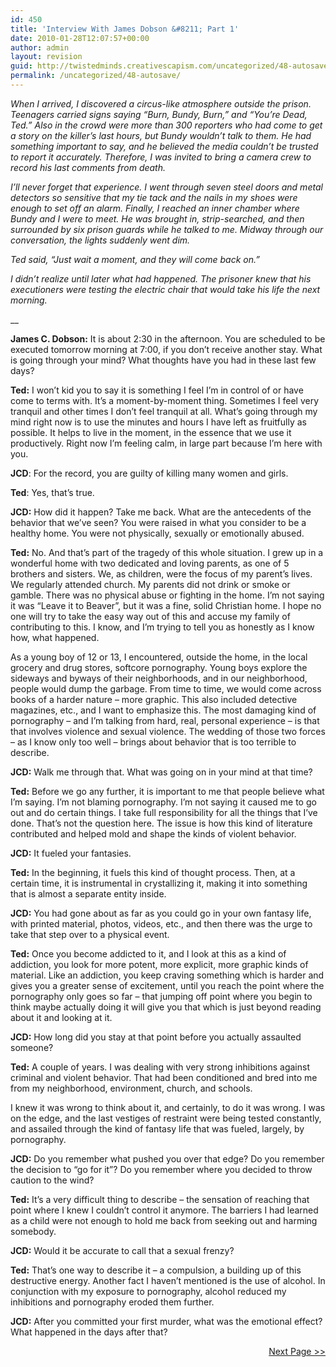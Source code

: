 ```yaml
---
id: 450
title: 'Interview With James Dobson &#8211; Part 1'
date: 2010-01-28T12:07:57+00:00
author: admin
layout: revision
guid: http://twistedminds.creativescapism.com/uncategorized/48-autosave/
permalink: /uncategorized/48-autosave/
---
```

<p class="dropcap-first">
  <em> </em>
</p>

_When I arrived, I discovered a circus-like atmosphere outside the prison. Teenagers carried signs saying “Burn, Bundy, Burn,” and “You’re Dead, Ted.” Also in the crowd were more than 300 reporters who had come to get a story on the killer’s last hours, but Bundy wouldn’t talk to them. He had something important to say, and he believed the media couldn’t be trusted to report it accurately. Therefore, I was invited to bring a camera crew to record his last comments from death._

_I’ll never forget that experience. I went through seven steel doors and metal detectors so sensitive that my tie tack and the nails in my shoes were enough to set off an alarm. Finally, I reached an inner chamber where Bundy and I were to meet. He was brought in, strip-searched, and then surrounded by six prison guards while he talked to me. Midway through our conversation, the lights suddenly went dim._

_Ted said, “Just wait a moment, and they will come back on.”_

_I didn’t realize until later what had happened. The prisoner knew that his executioners were testing the electric chair that would take his life the next morning._

__

**James C. Dobson:** It is about 2:30 in the afternoon. You are scheduled to be executed tomorrow morning at 7:00, if you don’t receive another stay. What is going through your mind? What thoughts have you had in these last few days?

**Ted:** I won’t kid you to say it is something I feel I’m in control of or have come to terms with. It’s a moment-by-moment thing. Sometimes I feel very tranquil and other times I don’t feel tranquil at all. What’s going through my mind right now is to use the minutes and hours I have left as fruitfully as possible. It helps to live in the moment, in the essence that we use it productively. Right now I’m feeling calm, in large part because I’m here with you.

**JCD**: For the record, you are guilty of killing many women and girls.

**Ted**: Yes, that’s true.

**JCD:** How did it happen? Take me back. What are the antecedents of the behavior that we’ve seen? You were raised in what you consider to be a healthy home. You were not physically, sexually or emotionally abused.

**Ted:** No. And that’s part of the tragedy of this whole situation. I grew up in a wonderful home with two dedicated and loving parents, as one of 5 brothers and sisters. We, as children, were the focus of my parent’s lives. We regularly attended church. My parents did not drink or smoke or gamble. There was no physical abuse or fighting in the home. I’m not saying it was “Leave it to Beaver”, but it was a fine, solid Christian home. I hope no one will try to take the easy way out of this and accuse my family of contributing to this. I know, and I’m trying to tell you as honestly as I know how, what happened.

As a young boy of 12 or 13, I encountered, outside the home, in the local grocery and drug stores, softcore pornography. Young boys explore the sideways and byways of their neighborhoods, and in our neighborhood, people would dump the garbage. From time to time, we would come across books of a harder nature &#8211; more graphic. This also included detective magazines, etc., and I want to emphasize this. The most damaging kind of pornography &#8211; and I’m talking from hard, real, personal experience &#8211; is that that involves violence and sexual violence. The wedding of those two forces &#8211; as I know only too well &#8211; brings about behavior that is too terrible to describe.

**JCD:** Walk me through that. What was going on in your mind at that time?

**Ted:** Before we go any further, it is important to me that people believe what I’m saying. I’m not blaming pornography. I’m not saying it caused me to go out and do certain things. I take full responsibility for all the things that I’ve done. That’s not the question here. The issue is how this kind of literature contributed and helped mold and shape the kinds of violent behavior.

**JCD:** It fueled your fantasies.

**Ted:** In the beginning, it fuels this kind of thought process. Then, at a certain time, it is instrumental in crystallizing it, making it into something that is almost a separate entity inside.

**JCD:** You had gone about as far as you could go in your own fantasy life, with printed material, photos, videos, etc., and then there was the urge to take that step over to a physical event.

**Ted:** Once you become addicted to it, and I look at this as a kind of addiction, you look for more potent, more explicit, more graphic kinds of material. Like an addiction, you keep craving something which is harder and gives you a greater sense of excitement, until you reach the point where the pornography only goes so far &#8211; that jumping off point where you begin to think maybe actually doing it will give you that which is just beyond reading about it and looking at it.

**JCD:** How long did you stay at that point before you actually assaulted someone?

**Ted:** A couple of years. I was dealing with very strong inhibitions against criminal and violent behavior. That had been conditioned and bred into me from my neighborhood, environment, church, and schools.

I knew it was wrong to think about it, and certainly, to do it was wrong. I was on the edge, and the last vestiges of restraint were being tested constantly, and assailed through the kind of fantasy life that was fueled, largely, by pornography.

**JCD:** Do you remember what pushed you over that edge? Do you remember the decision to “go for it”? Do you remember where you decided to throw caution to the wind?

**Ted:** It’s a very difficult thing to describe &#8211; the sensation of reaching that point where I knew I couldn’t control it anymore. The barriers I had learned as a child were not enough to hold me back from seeking out and harming somebody.

**JCD:** Would it be accurate to call that a sexual frenzy?

**Ted:** That’s one way to describe it &#8211; a compulsion, a building up of this destructive energy. Another fact I haven’t mentioned is the use of alcohol. In conjunction with my exposure to pornography, alcohol reduced my inhibitions and pornography eroded them further.

**JCD:** After you committed your first murder, what was the emotional effect? What happened in the days after that?

<p style="text-align: right;">
  <a title="Ted Bundy final interview, part 2" href="/serial-killers/TB-miscellaneous2/">Next Page >></a>
</p>